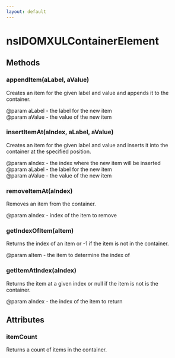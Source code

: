 ```yaml
---
layout: default
---
```


# nsIDOMXULContainerElement #

## Methods ##

### appendItem(aLabel, aValue) ###
  
Creates an item for the given label and value and appends it to the  
container.  
  
@param aLabel - the label for the new item  
@param aValue - the value of the new item  
  

### insertItemAt(aIndex, aLabel, aValue) ###
  
Creates an item for the given label and value and inserts it into the  
container at the specified position.  
  
@param aIndex - the index where the new item will be inserted  
@param aLabel - the label for the new item  
@param aValue - the value of the new item  
  

### removeItemAt(aIndex) ###
  
Removes an item from the container.  
  
@param aIndex - index of the item to remove  
  

### getIndexOfItem(aItem) ###
  
Returns the index of an item or -1 if the item is not in the container.  
  
@param aItem - the item to determine the index of  
  

### getItemAtIndex(aIndex) ###
  
Returns the item at a given index or null if the item is not is the  
container.  
  
@param aIndex - the index of the item to return  
  

## Attributes ##

### itemCount ###
  
Returns a count of items in the container.  
  
